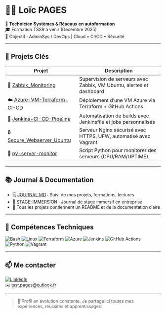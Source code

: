 
# 👨‍💻 Loïc PAGES

🎯 **Technicien Systèmes & Réseaux en autoformation**  
🎓 Formation TSSR à venir (Décembre 2025)  
🔧 Objectif : AdminSys / DevOps | Cloud • CI/CD • Sécurité

---

## 💼 Projets Clés

| Projet | Description |
|--------|-------------|
| 🔧 [Zabbix_Monitoring](https://github.com/loicpgs/Zabbix_Monitoring) | Supervision de serveurs avec Zabbix, VM Ubuntu, alertes et dashboard |
| ☁️ [Azure-VM-Terraform-CI-CD](https://github.com/loicpgs/Azure-VM-Terraform-CI-CD) | Déploiement d’une VM Azure via Terraform + GitHub Actions |
| 🚀 [Jenkins-CI-CD-Pipeline](https://github.com/loicpgs/Jenkins-CI-CD-Pipeline) | Automatisation de builds avec Jenkinsfile et jobs personnalisés |
| 🔒 [Secure_Webserver_Ubuntu](https://github.com/loicpgs/Secure_Webserver_Ubuntu) | Serveur Nginx sécurisé avec HTTPS, UFW, automatisé avec Vagrant |
| 🐍 [py-server-monitor](https://github.com/loicpgs/py-server-monitor) | Script Python pour monitorer des serveurs (CPU/RAM/UPTIME) |

---

## 📚 Journal & Documentation

- 🗒️ [JOURNAL.MD](https://github.com/loicpgs/JOURNAL.MD) : Suivi de mes projets, formations, lectures
- 🧪 [STAGE-IMMERSION](https://github.com/loicpgs/Stage_Immersion_Cloud_Azure) : Journal de stage immersif en entreprise 
- 📄 Tous les projets contiennent un README et de la documentation claire

---

## 🧰 Compétences Techniques

![Bash](https://img.shields.io/badge/-Bash-black?logo=gnubash&logoColor=white)
![Linux](https://img.shields.io/badge/-Linux-FCC624?logo=linux&logoColor=black)
![Terraform](https://img.shields.io/badge/-Terraform-7B42BC?logo=terraform&logoColor=white)
![Azure](https://img.shields.io/badge/-Azure-0078D4?logo=microsoftazure&logoColor=white)
![Jenkins](https://img.shields.io/badge/-Jenkins-D24939?logo=jenkins&logoColor=white)
![GitHub Actions](https://img.shields.io/badge/-GitHub_Actions-2088FF?logo=githubactions&logoColor=white)
![Python](https://img.shields.io/badge/-Python-3776AB?logo=python&logoColor=white)
![Vagrant](https://img.shields.io/badge/-Vagrant-1563FF?logo=vagrant&logoColor=white)

---

## 📫 Me contacter

[![LinkedIn](https://img.shields.io/badge/-LinkedIn-0A66C2?logo=linkedin&logoColor=white)](https://www.linkedin.com/in/loïc-pages-803508360)  
✉️ tssr.pages@outlook.fr

---

> 🚧 Profil en évolution constante. Je partage ici toutes mes expériences, réussites et apprentissages.

